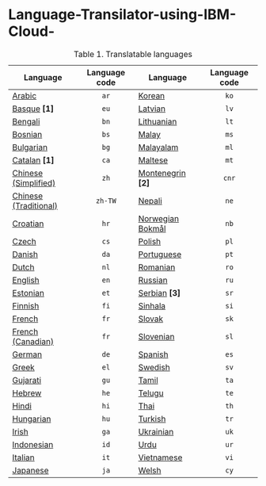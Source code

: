 # Language-Transilator-using-IBM-Cloud-

<table>
            <caption>Table 1. Translatable languages</caption>
            <thead>
              <tr class="doc-tr-even">
                <th>Language</th>
                <th style="text-align:center">Language code</th>
                <th>Language</th>
                <th style="text-align:center">Language code</th>
              </tr>
            </thead>
            <tbody>
              <tr class="doc-tr-odd">
                <td><a href="#arabic">Arabic</a></td>
                <td style="text-align:center"><code>ar</code></td>
                <td><a href="#korean">Korean</a></td>
                <td style="text-align:center"><code>ko</code></td>
              </tr>
              <tr class="doc-tr-even">
                <td><a href="#basque">Basque</a> <strong>[1]</strong></td>
                <td style="text-align:center"><code>eu</code></td>
                <td><a href="#latvian">Latvian</a></td>
                <td style="text-align:center"><code>lv</code></td>
              </tr>
              <tr class="doc-tr-odd">
                <td><a href="#bengali">Bengali</a></td>
                <td style="text-align:center"><code>bn</code></td>
                <td><a href="#lithuanian">Lithuanian</a></td>
                <td style="text-align:center"><code>lt</code></td>
              </tr>
              <tr class="doc-tr-even">
                <td><a href="#bosnian">Bosnian</a></td>
                <td style="text-align:center"><code>bs</code></td>
                <td><a href="#malay">Malay</a></td>
                <td style="text-align:center"><code>ms</code></td>
              </tr>
              <tr class="doc-tr-odd">
                <td><a href="#bulgarian">Bulgarian</a></td>
                <td style="text-align:center"><code>bg</code></td>
                <td><a href="#malayalam">Malayalam</a></td>
                <td style="text-align:center"><code>ml</code></td>
              </tr>
              <tr class="doc-tr-even">
                <td><a href="#catalan">Catalan</a> <strong>[1]</strong></td>
                <td style="text-align:center"><code>ca</code></td>
                <td><a href="#maltese">Maltese</a></td>
                <td style="text-align:center"><code>mt</code></td>
              </tr>
              <tr class="doc-tr-odd">
                <td><a href="#chinese-simplified">Chinese (Simplified)</a></td>
                <td style="text-align:center"><code>zh</code></td>
                <td><a href="#montenegrin">Montenegrin</a> <strong>[2]</strong></td>
                <td style="text-align:center"><code>cnr</code></td>
              </tr>
              <tr class="doc-tr-even">
                <td><a href="#chinese-traditional">Chinese (Traditional)</a></td>
                <td style="text-align:center"><code>zh-TW</code></td>
                <td><a href="#nepali">Nepali</a></td>
                <td style="text-align:center"><code>ne</code></td>
              </tr>
              <tr class="doc-tr-odd">
                <td><a href="#croatian">Croatian</a></td>
                <td style="text-align:center"><code>hr</code></td>
                <td><a href="#norwegian-bokmal">Norwegian Bokmål</a></td>
                <td style="text-align:center"><code>nb</code></td>
              </tr>
              <tr class="doc-tr-even">
                <td><a href="#czech">Czech</a></td>
                <td style="text-align:center"><code>cs</code></td>
                <td><a href="#polish">Polish</a></td>
                <td style="text-align:center"><code>pl</code></td>
              </tr>
              <tr class="doc-tr-odd">
                <td><a href="#danish">Danish</a></td>
                <td style="text-align:center"><code>da</code></td>
                <td><a href="#portuguese">Portuguese</a></td>
                <td style="text-align:center"><code>pt</code></td>
              </tr>
              <tr class="doc-tr-even">
                <td><a href="#dutch">Dutch</a></td>
                <td style="text-align:center"><code>nl</code></td>
                <td><a href="#romanian">Romanian</a></td>
                <td style="text-align:center"><code>ro</code></td>
              </tr>
              <tr class="doc-tr-odd">
                <td><a href="#english">English</a></td>
                <td style="text-align:center"><code>en</code></td>
                <td><a href="#russian">Russian</a></td>
                <td style="text-align:center"><code>ru</code></td>
              </tr>
              <tr class="doc-tr-even">
                <td><a href="#estonian">Estonian</a></td>
                <td style="text-align:center"><code>et</code></td>
                <td><a href="#serbian">Serbian</a> <strong>[3]</strong></td>
                <td style="text-align:center"><code>sr</code></td>
              </tr>
              <tr class="doc-tr-odd">
                <td><a href="#finnish">Finnish</a></td>
                <td style="text-align:center"><code>fi</code></td>
                <td><a href="#sinhala">Sinhala</a></td>
                <td style="text-align:center"><code>si</code></td>
              </tr>
              <tr class="doc-tr-even">
                <td><a href="#french">French</a></td>
                <td style="text-align:center"><code>fr</code></td>
                <td><a href="#slovak">Slovak</a></td>
                <td style="text-align:center"><code>sk</code></td>
              </tr>
              <tr class="doc-tr-odd">
                <td><a href="#french-canadian">French (Canadian)</a></td>
                <td style="text-align:center"><code>fr</code></td>
                <td><a href="#slovenian">Slovenian</a></td>
                <td style="text-align:center"><code>sl</code></td>
              </tr>
              <tr class="doc-tr-even">
                <td><a href="#german">German</a></td>
                <td style="text-align:center"><code>de</code></td>
                <td><a href="#spanish">Spanish</a></td>
                <td style="text-align:center"><code>es</code></td>
              </tr>
              <tr class="doc-tr-odd">
                <td><a href="#greek">Greek</a></td>
                <td style="text-align:center"><code>el</code></td>
                <td><a href="#swedish">Swedish</a></td>
                <td style="text-align:center"><code>sv</code></td>
              </tr>
              <tr class="doc-tr-even">
                <td><a href="#gujarati">Gujarati</a></td>
                <td style="text-align:center"><code>gu</code></td>
                <td><a href="#tamil">Tamil</a></td>
                <td style="text-align:center"><code>ta</code></td>
              </tr>
              <tr class="doc-tr-odd">
                <td><a href="#hebrew">Hebrew</a></td>
                <td style="text-align:center"><code>he</code></td>
                <td><a href="#telugu">Telugu</a></td>
                <td style="text-align:center"><code>te</code></td>
              </tr>
              <tr class="doc-tr-even">
                <td><a href="#hindi">Hindi</a></td>
                <td style="text-align:center"><code>hi</code></td>
                <td><a href="#thai">Thai</a></td>
                <td style="text-align:center"><code>th</code></td>
              </tr>
              <tr class="doc-tr-odd">
                <td><a href="#hungarian">Hungarian</a></td>
                <td style="text-align:center"><code>hu</code></td>
                <td><a href="#turkish">Turkish</a></td>
                <td style="text-align:center"><code>tr</code></td>
              </tr>
              <tr class="doc-tr-even">
                <td><a href="#irish">Irish</a></td>
                <td style="text-align:center"><code>ga</code></td>
                <td><a href="#ukrainian">Ukrainian</a></td>
                <td style="text-align:center"><code>uk</code></td>
              </tr>
              <tr class="doc-tr-odd">
                <td><a href="#indonesian">Indonesian</a></td>
                <td style="text-align:center"><code>id</code></td>
                <td><a href="#urdu">Urdu</a></td>
                <td style="text-align:center"><code>ur</code></td>
              </tr>
              <tr class="doc-tr-even">
                <td><a href="#italian">Italian</a></td>
                <td style="text-align:center"><code>it</code></td>
                <td><a href="#vietnamese">Vietnamese</a></td>
                <td style="text-align:center"><code>vi</code></td>
              </tr>
              <tr class="doc-tr-odd">
                <td><a href="#japanese">Japanese</a></td>
                <td style="text-align:center"><code>ja</code></td>
                <td><a href="#welsh">Welsh</a></td>
                <td style="text-align:center"><code>cy</code></td>
              </tr>
            </tbody>
          </table>
